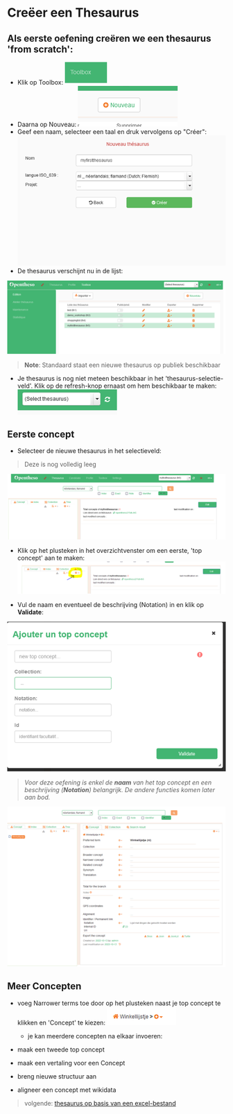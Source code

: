 # Creëer een Thesaurus

## Als eerste oefening creëren we een thesaurus 'from scratch':


 - Klik op Toolbox:
 ![](assets/nieuwethesaurus-0e73d9ab.png)
 - Daarna op Nouveau: ![Nouveau](assets/nieuwethesaurus-1bfb8b9c.png)
 - Geef een naam, selecteer een taal en druk vervolgens op "Créer": ![](assets/nieuwethesaurus-9ecb1cbe.png)
 - De thesaurus verschijnt nu in de lijst:

![](assets/nieuwethesaurus-e6c5df94.png)
> <b>Note</b>: Standaard staat een nieuwe thesaurus op publiek beschikbaar

- Je thesaurus is nog niet meteen beschikbaar in het 'thesaurus-selectie-veld'. Klik op de refresh-knop ernaast om hem beschikbaar te maken: ![](assets/nieuwethesaurus-ac900159.png)

## Eerste concept

- Selecteer de nieuwe thesaurus in het selectieveld:

> Deze is nog volledig leeg

![](assets/nieuwethesaurus-2a51cce9.png)
 - Klik op het plusteken in het overzichtvenster om een eerste, 'top concept' aan te maken: ![](assets/nieuwethesaurus-99270b17.png)

 - Vul de naam en eventueel de beschrijving (Notation) in en klik op <b>Validate</b>:

 ![](assets/nieuwethesaurus-ca6016a0.png)
 > <i>Voor deze oefening is enkel de <b>naam</b> van het top concept en een beschrijving (<b>Notation</b>) belangrijk. De andere functies komen later aan bod.</i>

![](assets/nieuwethesaurus-dac2972c.png)

## Meer Concepten
- voeg Narrower terms toe door op het plusteken naast je top concept te klikken en 'Concept' te kiezen: ![](assets/nieuwethesaurus-78fde3cc.png)
    - je kan meerdere concepten na elkaar invoeren:

- maak een tweede top concept
- maak een vertaling voor een Concept
- breng nieuwe structuur aan
- aligneer een concept met wikidata


> volgende: [thesaurus op basis van een excel-bestand](https://github.com/MoMu-Antwerp/WorkshopOpentheso/blob/main/import_csv.md)
